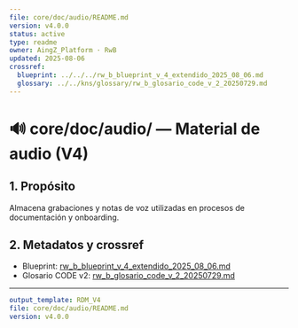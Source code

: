 ```yaml
---
file: core/doc/audio/README.md
version: v4.0.0
status: active
type: readme
owner: AingZ_Platform · RwB
updated: 2025-08-06
crossref:
  blueprint: ../../../rw_b_blueprint_v_4_extendido_2025_08_06.md
  glossary: ../../kns/glossary/rw_b_glosario_code_v_2_20250729.md
---
```


# 🔊 core/doc/audio/ — Material de audio (V4)

## 1. Propósito
Almacena grabaciones y notas de voz utilizadas en procesos de documentación y onboarding.

## 2. Metadatos y crossref
- Blueprint: [rw_b_blueprint_v_4_extendido_2025_08_06.md](../../../rw_b_blueprint_v_4_extendido_2025_08_06.md)
- Glosario CODE v2: [rw_b_glosario_code_v_2_20250729.md](../../kns/glossary/rw_b_glosario_code_v_2_20250729.md)

---

```yaml
output_template: RDM_V4
file: core/doc/audio/README.md
version: v4.0.0
```
